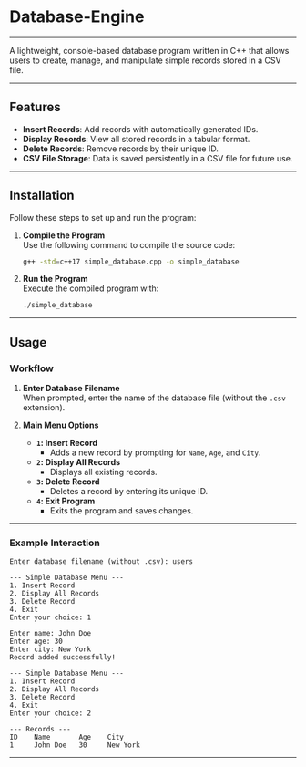 # Database-Engine

---

A lightweight, console-based database program written in C++ that allows users to create, manage, and manipulate simple records stored in a CSV file.  

---

## **Features**

- **Insert Records**: Add records with automatically generated IDs.  
- **Display Records**: View all stored records in a tabular format.  
- **Delete Records**: Remove records by their unique ID.  
- **CSV File Storage**: Data is saved persistently in a CSV file for future use.  

---

## **Installation**

Follow these steps to set up and run the program:

1. **Compile the Program**  
   Use the following command to compile the source code:  
   ```bash
   g++ -std=c++17 simple_database.cpp -o simple_database
   ```

2. **Run the Program**  
   Execute the compiled program with:  
   ```bash
   ./simple_database
   ```

---

## **Usage**

### **Workflow**

1. **Enter Database Filename**  
   When prompted, enter the name of the database file (without the `.csv` extension).  

2. **Main Menu Options**  
   - **`1`: Insert Record**  
     - Adds a new record by prompting for `Name`, `Age`, and `City`.  
   - **`2`: Display All Records**  
     - Displays all existing records.  
   - **`3`: Delete Record**  
     - Deletes a record by entering its unique ID.  
   - **`4`: Exit Program**  
     - Exits the program and saves changes.

---

### **Example Interaction**

```plaintext
Enter database filename (without .csv): users

--- Simple Database Menu ---
1. Insert Record
2. Display All Records
3. Delete Record
4. Exit
Enter your choice: 1

Enter name: John Doe
Enter age: 30
Enter city: New York
Record added successfully!

--- Simple Database Menu ---
1. Insert Record
2. Display All Records
3. Delete Record
4. Exit
Enter your choice: 2

--- Records ---
ID    Name       Age    City
1     John Doe   30     New York
```

---
